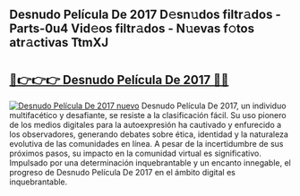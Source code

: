 ## Desnudo Película De 2017 D𝚎sn𝚞dos filtr𝚊dos - Parts-0u4 Vid𝚎os filtr𝚊dos - N𝚞evas f𝚘tos atr𝚊ctivas TtmXJ

# <h2><a href="http://mb7s5l.tromn.icu/?c=Desnudo+Pel%c3%adcula+De+2017">🔗👉👉👉 Desnudo Película De 2017 🔗🔗</a></h2>

[![Desnudo Película De 2017 nuevo](https://i.imgur.com/pEAQMta.gif)](http://mb7s5l.tromn.icu/?c=Desnudo+Pel%c3%adcula+De+2017)
Desnudo Película De 2017, un individuo multifacético y desafiante, se resiste a la clasificación fácil. Su uso pionero de los medios digitales para la autoexpresión ha cautivado y enfurecido a los observadores, generando debates sobre ética, identidad y la naturaleza evolutiva de las comunidades en línea. A pesar de la incertidumbre de sus próximos pasos, su impacto en la comunidad virtual es significativo. Impulsado por una determinación inquebrantable y un encanto innegable, el progreso de Desnudo Película De 2017 en el ámbito digital es inquebrantable.
